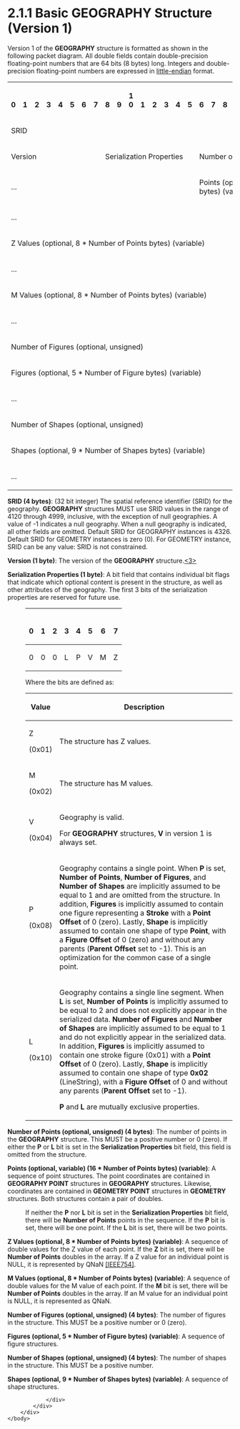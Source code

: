 <html dir="LTR" xmlns:mshelp="http://msdn.microsoft.com/mshelp" xmlns:ddue="http://ddue.schemas.microsoft.com/authoring/2003/5" xmlns:xlink="http://www.w3.org/1999/xlink" xmlns:tool="http://www.microsoft.com/tooltip">
    <head>
        <meta http-equiv="Content-Type" content="text/html; CHARSET=utf-8"></meta>
        <meta name="save" content="history"></meta>
        <title>2.1.1 Basic GEOGRAPHY Structure (Version 1)</title>
        <xml>
            <mshelp:toctitle title="2.1.1 Basic GEOGRAPHY Structure (Version 1)"></mshelp:toctitle>
            <mshelp:rltitle title="[MS-SSCLRT]: Basic GEOGRAPHY Structure (Version 1)"></mshelp:rltitle>
            <mshelp:keyword index="A" term="5db565bb-db14-4e5d-81f4-af0d54a87513"></mshelp:keyword>
            <mshelp:attr name="DCSext.ContentType" value="open specification"></mshelp:attr>
            <mshelp:attr name="AssetID" value="5db565bb-db14-4e5d-81f4-af0d54a87513"></mshelp:attr>
            <mshelp:attr name="TopicType" value="kbRef"></mshelp:attr>
            <mshelp:attr name="DCSext.Title" value="[MS-SSCLRT]: Basic GEOGRAPHY Structure (Version 1)" />
        </xml>
    </head>
    <body>
        <div id="header">
            <h1 class="heading">2.1.1 Basic GEOGRAPHY Structure (Version 1)</h1>
        </div>
        <div id="mainSection">
            <div id="mainBody">
                <div id="allHistory" class="saveHistory"></div>
                <div id="sectionSection0" class="section" name="collapseableSection">
                    

<p>Version 1 of the <b>GEOGRAPHY</b> structure is formatted as
shown in the following packet diagram. All double fields contain
double-precision floating-point numbers that are 64 bits (8 bytes) long.
Integers and double-precision floating-point numbers are expressed in <a href="c2758e90-461c-4ce7-bf21-5012ed874080.html#gt_079478cb-f4c5-4ce5-b72b-2144da5d2ce7">little-endian</a> format.</p>

<table>
 <tr>
  <th><p><br>0</p></th>
  <th><p><br>1</p></th>
  <th><p><br>2</p></th>
  <th><p><br>3</p></th>
  <th><p><br>4</p></th>
  <th><p><br>5</p></th>
  <th><p><br>6</p></th>
  <th><p><br>7</p></th>
  <th><p><br>8</p></th>
  <th><p><br>9</p></th>
  <th><p>1<br>0</p></th>
  <th><p><br>1</p></th>
  <th><p><br>2</p></th>
  <th><p><br>3</p></th>
  <th><p><br>4</p></th>
  <th><p><br>5</p></th>
  <th><p><br>6</p></th>
  <th><p><br>7</p></th>
  <th><p><br>8</p></th>
  <th><p><br>9</p></th>
  <th><p>2<br>0</p></th>
  <th><p><br>1</p></th>
  <th><p><br>2</p></th>
  <th><p><br>3</p></th>
  <th><p><br>4</p></th>
  <th><p><br>5</p></th>
  <th><p><br>6</p></th>
  <th><p><br>7</p></th>
  <th><p><br>8</p></th>
  <th><p><br>9</p></th>
  <th><p>3<br>0</p></th>
  <th><p><br>1</p></th>
 </tr>
 <tr>
  <td colspan="32">
  <p>SRID</p>
  </td>
 </tr>
 <tr>
  <td colspan="8">
  <p>Version</p>
  </td>
  <td colspan="8">
  <p>Serialization
  Properties</p>
  </td>
  <td colspan="16">
  <p>Number
  of Points (optional, unsigned)</p>
  </td>
 </tr>
 <tr>
  <td colspan="16">
  <p>...</p>
  </td>
  <td colspan="16">
  <p>Points
  (optional, variable) (16 * Number of Points bytes) (variable)</p>
  </td>
 </tr>
 <tr>
  <td colspan="32">
  <p>...</p>
  </td>
 </tr>
 <tr>
  <td colspan="32">
  <p>Z
  Values (optional, 8 * Number of Points bytes) (variable)</p>
  </td>
 </tr>
 <tr>
  <td colspan="32">
  <p>...</p>
  </td>
 </tr>
 <tr>
  <td colspan="32">
  <p>M
  Values (optional, 8 * Number of Points bytes) (variable)</p>
  </td>
 </tr>
 <tr>
  <td colspan="32">
  <p>...</p>
  </td>
 </tr>
 <tr>
  <td colspan="32">
  <p>Number
  of Figures (optional, unsigned)</p>
  </td>
 </tr>
 <tr>
  <td colspan="32">
  <p>Figures
  (optional, 5 * Number of Figure bytes) (variable)</p>
  </td>
 </tr>
 <tr>
  <td colspan="32">
  <p>...</p>
  </td>
 </tr>
 <tr>
  <td colspan="32">
  <p>Number
  of Shapes (optional, unsigned)</p>
  </td>
 </tr>
 <tr>
  <td colspan="32">
  <p>Shapes
  (optional, 9 * Number of Shapes bytes) (variable)</p>
  </td>
 </tr>
 <tr>
  <td colspan="32">
  <p>...</p>
  </td>
 </tr>
</table>

<p><b>SRID (4 bytes)</b>: (32 bit integer) The spatial
reference identifier (SRID) for the geography. <b>GEOGRAPHY</b> structures MUST
use SRID values in the range of 4120 through 4999, inclusive, with the
exception of null geographies. A value of -1 indicates a null geography. When a
null geography is indicated, all other fields are omitted. Default SRID for
GEOGRAPHY instances is 4326. Default SRID for GEOMETRY instances is zero (0).
For GEOMETRY instance, SRID can be any value: SRID is not constrained.</p>

<p><b>Version (1 byte)</b>: The version of the <b>GEOGRAPHY</b>
structure.<a id="Appendix_A_Target_3"></a><a href="236596a7-5eb5-4451-8f40-a2aa1c8afea9.html#Appendix_A_3" aria-label="Product behavior note 3">&lt;3&gt;</a></p>

<p><b>Serialization Properties (1 byte)</b>: A bit field
that contains individual bit flags that indicate which optional content is
present in the structure, as well as other attributes of the geography. The
first 3 bits of the serialization properties are reserved for future use.</p>

<dl>
<dd>
<table>
 <thead>
  <tr>
   <th>
   <p><br>
   0</p>
   </th>
   <th>
   <p><br>
   1</p>
   </th>
   <th>
   <p><br>
   2</p>
   </th>
   <th>
   <p><br>
   3</p>
   </th>
   <th>
   <p><br>
   4</p>
   </th>
   <th>
   <p><br>
   5</p>
   </th>
   <th>
   <p><br>
   6</p>
   </th>
   <th>
   <p><br>
   7</p>
   </th>
  </tr>
 </thead>
 <tr>
  <td>
  <p>0</p>
  </td>
  <td>
  <p>0</p>
  </td>
  <td>
  <p>0</p>
  </td>
  <td>
  <p>L</p>
  </td>
  <td>
  <p>P</p>
  </td>
  <td>
  <p>V</p>
  </td>
  <td>
  <p>M</p>
  </td>
  <td>
  <p>Z</p>
  </td>
 </tr>
</table>
</dd>
<dd>
<p>Where the bits are defined as:</p>
</dd>
<dd>
<table>
 <thead>
  <tr>
   <th>
   <p>Value</p>
   </th>
   <th>
   <p>Description</p>
   </th>
  </tr>
 </thead>
 <tr>
  <td>
  <p>Z</p>
  <p>(0x01)</p>
  </td>
  <td>
  <p>The structure has Z values.</p>
  </td>
 </tr>
 <tr>
  <td>
  <p>M</p>
  <p>(0x02)</p>
  </td>
  <td>
  <p>The structure has M values.</p>
  </td>
 </tr>
 <tr>
  <td>
  <p>V</p>
  <p>(0x04)</p>
  </td>
  <td>
  <p>Geography is valid.</p>
  <p>For <b>GEOGRAPHY</b> structures, <b>V</b> in version 1
  is always set.</p>
  </td>
 </tr>
 <tr>
  <td>
  <p>P</p>
  <p>(0x08)</p>
  </td>
  <td>
  <p>Geography contains a single point. When <b>P</b> is
  set, <b>Number of Points</b>, <b>Number of Figures</b>, and <b>Number of
  Shapes</b> are implicitly assumed to be equal to 1 and are omitted from the
  structure. In addition, <b>Figures</b> is implicitly assumed to contain one
  figure representing a <b>Stroke</b> with a <b>Point Offset</b> of 0 (zero).
  Lastly, <b>Shape</b> is implicitly assumed to contain one shape of type <b>Point</b>,
  with a <b>Figure Offset</b> of 0 (zero) and without any parents (<b>Parent
  Offset</b> set to -1). This is an optimization for the common case of a single
  point.</p>
  </td>
 </tr>
 <tr>
  <td>
  <p>L</p>
  <p>(0x10)</p>
  </td>
  <td>
  <p>Geography contains a single line segment. When <b>L</b>
  is set, <b>Number of Points</b> is implicitly assumed to be equal to 2 and
  does not explicitly appear in the serialized data. <b>Number of Figures</b>
  and <b>Number of Shapes</b> are implicitly assumed to be equal to 1 and do
  not explicitly appear in the serialized data. In addition, <b>Figures</b> is
  implicitly assumed to contain one stroke figure (0x01) with a <b>Point Offset</b>
  of 0 (zero). Lastly, <b>Shape</b> is implicitly assumed to contain one shape
  of type <b>0x02</b> (LineString), with a <b>Figure Offset</b> of 0 and
  without any parents (<b>Parent Offset</b> set to -1).</p>
  <p><b>P</b> and <b>L</b> are mutually exclusive
  properties.</p>
  </td>
 </tr>
</table>
</dd></dl>





<p><b>Number of Points (optional, unsigned) (4 bytes)</b>:
The number of points in the <b>GEOGRAPHY</b> structure. This MUST be a positive
number or 0 (zero). If either the <b>P</b> or <b>L</b> bit is set in the <b>Serialization
Properties</b> bit field, this field is omitted from the structure.</p>

<p><b>Points (optional, variable) (16 * Number of Points
bytes) (variable)</b>: A sequence of point structures. The point coordinates
are contained in <b>GEOGRAPHY POINT</b> structures in <b>GEOGRAPHY</b>
structures. Likewise, coordinates are contained in <b>GEOMETRY POINT</b>
structures in <b>GEOMETRY</b> structures. Both structures contain a pair of
doubles.</p>

<dl>
<dd>
<p>If neither the <b>P</b> nor <b>L</b> bit is set in
the <b>Serialization Properties</b> bit field, there will be <b>Number of
Points</b> points in the sequence. If the <b>P</b> bit is set, there will be
one point. If the <b>L</b> bit is set, there will be two points.</p>
</dd></dl>

<p><b>Z Values (optional, 8 * Number of Points bytes)
(variable)</b>:<b> </b>A sequence of double values for the Z value of each
point. If the <b>Z</b> bit is set, there will be <b>Number of Points</b>
doubles in the array. If a Z value for an individual point is NULL, it is
represented by QNaN <a href="https://go.microsoft.com/fwlink/?LinkId=89903">[IEEE754]</a>.</p>

<p><b>M Values (optional, 8 * Number of Points bytes)
(variable)</b>: A sequence of double values for the M value of each point. If
the <b>M</b> bit is set, there will be <b>Number of Points</b> doubles in the
array. If an M value for an individual point is NULL, it is represented as
QNaN.</p>

<p><b>Number of Figures (optional, unsigned) (4 bytes)</b>:
The number of figures in the structure. This MUST be a positive number or 0
(zero).</p>

<p><b>Figures (optional, 5 * Number of Figure bytes)
(variable)</b>: A sequence of figure structures.</p>

<p><b>Number of Shapes (optional, unsigned) (4 bytes)</b>:
The number of shapes in the structure. This MUST be a positive number.</p>

<p><b>Shapes (optional, 9 * Number of Shapes bytes)
(variable)</b>: A sequence of shape structures.</p>


                </div>
            </div>
        </div>
    </body>
</html>